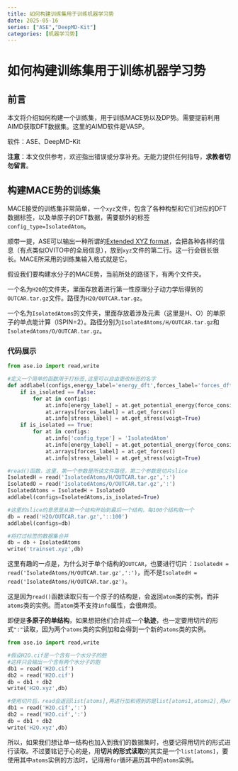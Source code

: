 ```yaml
---
title: 如何构建训练集用于训练机器学习势
date: 2025-05-16
series: ["ASE","DeepMD-Kit"]
categories: [机器学习势]
---
```


# 如何构建训练集用于训练机器学习势

## 前言

本文将介绍如何构建一个训练集，用于训练MACE势以及DP势。需要提前利用AIMD获取DFT数据集。这里的AIMD软件是VASP。

软件：ASE、DeepMD-Kit

**注意**：本文仅供参考，欢迎指出错误或分享补充。无能力提供任何指导，**求教者切勿留言**。

## 构建MACE势的训练集

MACE接受的训练集非常简单，一个`xyz`文件，包含了各种构型和它们对应的DFT数据标签，以及单原子的DFT数据，需要额外的标签`config_type=IsolatedAtom`。

顺带一提，ASE可以输出一种所谓的[Extended XYZ format](https://wiki.fysik.dtu.dk/ase/ase/io/formatoptions.html#extxyz)，会把各种各样的信息（有点类似OVITO中的全局信息），放到`xyz`文件的第二行。这一行会很长很长。MACE所采用的训练集输入格式就是它。

假设我们要构建水分子的MACE势，当前所处的路径下，有两个文件夹。

一个名为`H2O`的文件夹，里面存放着进行第一性原理分子动力学后得到的`OUTCAR.tar.gz`文件。路径为`H2O/OUTCAR.tar.gz`。

一个名为`IsolatedAtoms`的文件夹，里面存放着涉及元素（这里是H、O）的单原子的单点能计算（ISPIN=2）。路径分别为`IsolatedAtoms/H/OUTCAR.tar.gz`和`IsolatedAtoms/O/OUTCAR.tar.gz`。

### 代码展示

```python
from ase.io import read,write

#定义一个简单的函数用于打标签,这里可以自由更改标签的名字
def addlabel(configs,energy_label='energy_dft',forces_label='forces_dft',stress_label='stress_dft',is_isolated=False):
    if is_isolated == False:
        for at in configs:
            at.info[energy_label] = at.get_potential_energy(force_consistent=True)
            at.arrays[forces_label] = at.get_forces()
            at.info[stress_label] = at.get_stress(voigt=True)
    if is_isolated == True:
        for at in configs:
            at.info['config_type'] = 'IsolatedAtom'
            at.info[energy_label] = at.get_potential_energy(force_consistent=True)
            at.arrays[forces_label] = at.get_forces()
            at.info[stress_label] = at.get_stress(voigt=True)

#read()函数，这里，第一个参数是所读文件路径，第二个参数是切片slice
IsolatedH = read('IsolatedAtoms/H/OUTCAR.tar.gz',':')
IsolatedO = read('IsolatedAtoms/O/OUTCAR.tar.gz',':')
IsolatedAtoms = IsolatedH + IsolatedO
addlabel(configs=IsolatedAtoms,is_isolated=True)

#这里的slice的意思是从第一个结构开始到最后一个结构，每100个结构取一个
db = read('H2O/OUTCAR.tar.gz','::100')
addlabel(configs=db)

#将打过标签的数据集合并
db = db + IsolatedAtoms
write('trainset.xyz',db)


```

这里有趣的一点是，为什么对于单个结构的`OUTCAR`，也要进行切片：`IsolatedH = read('IsolatedAtoms/H/OUTCAR.tar.gz',':')`，而不是`IsolatedH = read('IsolatedAtoms/H/OUTCAR.tar.gz')`。

这是因为`read()`函数读取只有一个原子的结构是，会返回`atom`类的实例，而非`atoms`类的实例。而`atom`类不支持`info`属性，会很麻烦。

即便是**多原子的单结构**，如果想把他们合并成一个**轨迹**，也一定要用切片的形式`":"`读取，因为两个`atoms`类的实例加和会得到一个新的`atoms`类的实例。

```python
from ase.io import read,write

#假设H2O.cif是一个含有一个水分子的胞
#这样只会输出一个含有两个水分子的胞
db1 = read('H2O.cif')
db2 = read('H2O.cif')
db = db1 + db2
write('H2O.xyz',db)

#使用切片后，read会返回list[atoms],再进行加和得到的是list[atoms1,atoms2],用write()函数写的时候，就能依次形成轨迹了
db1 = read('H2O.cif',':')
db2 = read('H2O.cif',':')
db = db1 + db2
write('H2O.xyz',db)
```

所以，如果我们想让单一结构也加入到我们的数据集时，也要记得用切片的形式进行读取。不过要铭记于心的是，用**切片的形式读取**的其实是一个`list[atoms]`，要使用其中`atoms`实例的方法时，记得用`for`循环遍历其中的`atoms`实例。

